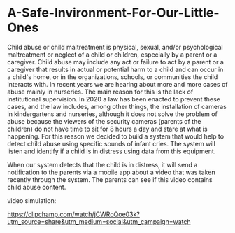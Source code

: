 # A-Safe-Invironment-For-Our-Little-Ones



Child abuse or child maltreatment is physical, sexual, and/or psychological maltreatment or neglect of a child or children, especially by a parent or a caregiver. Child abuse may include any act or failure to act by a parent or a caregiver that results in actual or potential harm to a child and can occur in a child's home, or in the organizations, schools, or communities the child interacts with.
In recent years we are hearing about more and more cases of abuse mainly in nurseries. The main reason for this is the lack of institutional supervision. In 2020 a law has been enacted to prevent these cases, and the law includes, among other things, the installation of cameras in kindergartens and nurseries, although it does not solve the problem of abuse because the viewers of the security cameras (parents of the children) do not have time to sit for 8 hours a day and stare at what is happening. 
For this reason we decided to build a system that would help to detect child abuse using specific sounds of infant cries. The system will listen and identify if a child is in distress using data from this equipment.

When our system detects that the child is in distress, it will send a notification to the parents via a mobile app about a video that was taken recently through the system. The parents can see if this video contains child abuse content. 


video simulation:

https://clipchamp.com/watch/jCWRoQoe03k?utm_source=share&utm_medium=social&utm_campaign=watch
